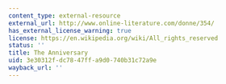 ```yaml
---
content_type: external-resource
external_url: http://www.online-literature.com/donne/354/
has_external_license_warning: true
license: https://en.wikipedia.org/wiki/All_rights_reserved
status: ''
title: The Anniversary
uid: 3e30312f-dc78-47ff-a9d0-740b31c72a9e
wayback_url: ''
---
```


